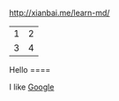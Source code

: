 http://xianbai.me/learn-md/
<table>
  <tr>
    <td>1</td>
    <td>2</td>
  </tr>
  <tr>
    <td>3</td>
    <td>4</td>
  </tr>
</table>
Hello
====

I like [Google](https://www.google.com/)
